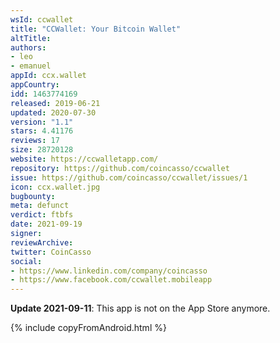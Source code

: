 ```yaml
---
wsId: ccwallet
title: "CCWallet: Your Bitcoin Wallet"
altTitle: 
authors:
- leo
- emanuel
appId: ccx.wallet
appCountry: 
idd: 1463774169
released: 2019-06-21
updated: 2020-07-30
version: "1.1"
stars: 4.41176
reviews: 17
size: 28720128
website: https://ccwalletapp.com/
repository: https://github.com/coincasso/ccwallet
issue: https://github.com/coincasso/ccwallet/issues/1
icon: ccx.wallet.jpg
bugbounty: 
meta: defunct
verdict: ftbfs
date: 2021-09-19
signer: 
reviewArchive:
twitter: CoinCasso
social:
- https://www.linkedin.com/company/coincasso
- https://www.facebook.com/ccwallet.mobileapp
---
```


**Update 2021-09-11**: This app is not on the App Store anymore.

{% include copyFromAndroid.html %}
